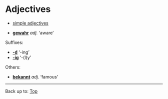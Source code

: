 # Adjectives

- [simple adjectives](simpleAdjectives.md)

- **[gewahr](g/ge/gewahr.md)** *adj.* ‘aware’

Suffixes:
- **[-d](suffixes/_d.md)** ‘-ing’
- **[-ig](suffixes/_ig.md)** ‘-(l)y’

Others:
- **[bekannt](b/be/bekannt.md)** *adj.* ‘famous’

----

Back up to: [Top](../index.md)
